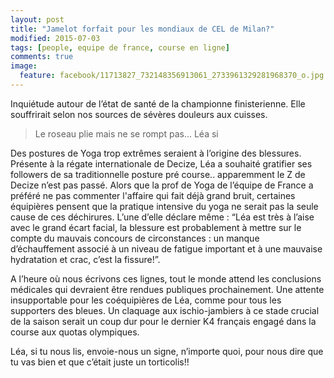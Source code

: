 ```yaml
---
layout: post
title: "Jamelot forfait pour les mondiaux de CEL de Milan?"
modified: 2015-07-03
tags: [people, equipe de france, course en ligne]
comments: true
image:
  feature: facebook/11713827_732148356913061_2733961329281968370_o.jpg
---
```


Inquiétude autour de l’état de santé de la championne finisterienne. Elle souffrirait selon nos sources de sévères douleurs aux cuisses.

> Le roseau plie mais ne se rompt pas... Léa si

Des postures de Yoga trop extrêmes seraient à l’origine des blessures. Présente à la régate internationale de Decize, Léa a souhaité gratifier ses followers de sa traditionnelle posture pré course.. apparemment le Z de Decize n’est pas passé.
Alors que la prof de Yoga de l’équipe de France a préféré ne pas commenter l'affaire qui fait déjà grand bruit, certaines équipières pensent que la pratique intensive du yoga ne serait pas la seule cause de ces déchirures. L’une d’elle déclare même : “Léa est très à l’aise avec le grand écart facial, la blessure est probablement à mettre sur le compte du mauvais concours de circonstances : un manque d’échauffement associé à un niveau de fatigue important et à une mauvaise hydratation et crac, c’est la fissure!”.

A l’heure où nous écrivons ces lignes, tout le monde attend les conclusions médicales qui devraient être rendues publiques prochainement. Une attente insupportable pour les coéquipières de Léa, comme pour tous les supporters des bleues. Un claquage aux ischio-jambiers à ce stade crucial de la saison serait un coup dur pour le dernier K4 français engagé dans la course aux quotas olympiques.

Léa, si tu nous lis, envoie-nous un signe, n’importe quoi, pour nous dire que tu vas bien et que c’était juste un torticolis!!
